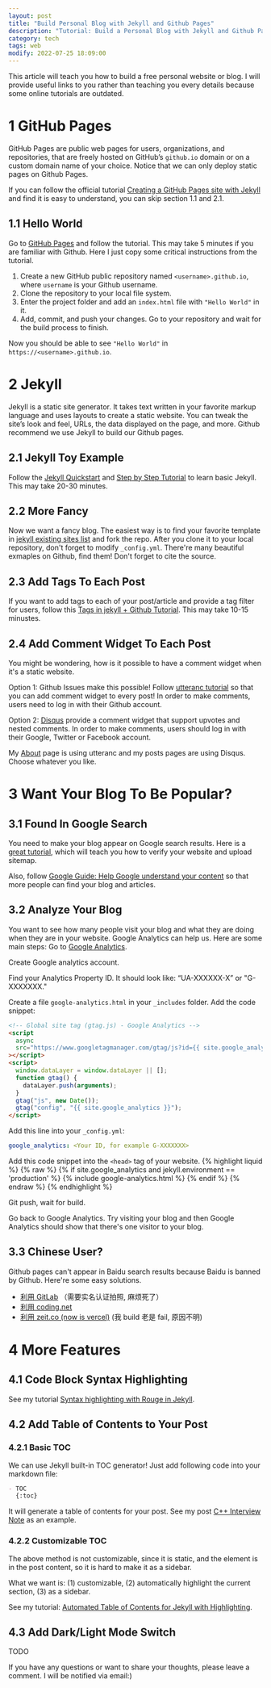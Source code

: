 ```yaml
---
layout: post
title: "Build Personal Blog with Jekyll and Github Pages"
description: "Tutorial: Build a Personal Blog with Jekyll and Github Pages"
category: tech
tags: web
modify: 2022-07-25 18:09:00
---
```


This article will teach you how to build a free personal website or blog. I will provide useful links to you rather than teaching you every details because some online tutorials are outdated.

# 1 GitHub Pages

GitHub Pages are public web pages for users, organizations, and repositories, that are freely hosted on GitHub’s `github.io` domain or on a custom domain name of your choice. Notice that we can only deploy static pages on Github Pages.

If you can follow the official tutorial [Creating a GitHub Pages site with Jekyll](https://docs.github.com/en/pages/setting-up-a-github-pages-site-with-jekyll/creating-a-github-pages-site-with-jekyll) and find it is easy to understand, you can skip section 1.1 and 2.1.

## 1.1 Hello World

Go to [GitHub Pages](https://docs.github.com/en/pages/getting-started-with-github-pages/creating-a-github-pages-site) and follow the tutorial. This may take 5 minutes if you are familiar with Github. Here I just copy some critical instructions from the tutorial.

1. Create a new GitHub public repository named `<username>.github.io`, where `username` is your Github username.
2. Clone the repository to your local file system.
3. Enter the project folder and add an `index.html` file with `"Hello World"` in it.
4. Add, commit, and push your changes. Go to your repository and wait for the build process to finish.

Now you should be able to see `"Hello World"` in `https://<username>.github.io`.

# 2 Jekyll

Jekyll is a static site generator. It takes text written in your favorite markup language and uses layouts to create a static website. You can tweak the site’s look and feel, URLs, the data displayed on the page, and more. Github recommend we use Jekyll to build our Github pages.

## 2.1 Jekyll Toy Example

Follow the [Jekyll Quickstart](https://jekyllrb.com/docs/) and [Step by Step Tutorial](https://jekyllrb.com/docs/step-by-step/01-setup/) to learn basic Jekyll. This may take 20-30 minutes.

## 2.2 More Fancy

Now we want a fancy blog. The easiest way is to find your favorite template in [jekyll existing sites list](https://github.com/jekyll/jekyll/wiki/sites) and fork the repo. After you clone it to your local repository, don't forget to modify `_config.yml`. There're many beautiful exmaples on Github, find them! Don't forget to cite the source.

## 2.3 Add Tags To Each Post

If you want to add tags to each of your post/article and provide a tag filter for users, follow this [Tags in jekyll + Github Tutorial](https://longqian.me/2017/02/09/github-jekyll-tag/). This may take 10-15 minustes.

## 2.4 Add Comment Widget To Each Post

You might be wondering, how is it possible to have a comment widget when it's a static website.

Option 1: Github Issues make this possible! Follow [utteranc tutorial](https://utteranc.es/) so that you can add comment widget to every post! In order to make comments, users need to log in with their Github account.

Option 2: [Disqus](https://disqus.com/) provide a comment widget that support upvotes and nested comments. In order to make comments, users should log in with their Google, Twitter or Facebook account.

My [About](https://epigone707.github.io/about/) page is using utteranc and my posts pages are using Disqus. Choose whatever you like.

# 3 Want Your Blog To Be Popular?

## 3.1 Found In Google Search

You need to make your blog appear on Google search results. Here is a [great tutorial](https://victor2code.github.io/blog/2019/07/04/jekyll-github-pages-appear-on-Google.html), which will teach you how to verify your website and upload sitemap.

Also, follow [Google Guide: Help Google understand your content](https://developers.google.com/search/docs/beginner/seo-starter-guide?hl=en#understand_your_content) so that more people can find your blog and articles.

## 3.2 Analyze Your Blog

You want to see how many people visit your blog and what they are doing when they are in your website. Google Analytics can help us. Here are some main steps:
Go to [Google Analytics](https://marketingplatform.google.com/about/analytics/).

Create Google analytics account.

Find your Analytics Property ID. It should look like: “UA-XXXXXX-X” or "G-XXXXXXX."

Create a file `google-analytics.html` in your `_includes` folder. Add the code snippet:

```html
<!-- Global site tag (gtag.js) - Google Analytics -->
<script
  async
  src="https://www.googletagmanager.com/gtag/js?id={{ site.google_analytics }}"
></script>
<script>
  window.dataLayer = window.dataLayer || [];
  function gtag() {
    dataLayer.push(arguments);
  }
  gtag("js", new Date());
  gtag("config", "{{ site.google_analytics }}");
</script>
```

Add this line into your `_config.yml`:

```yaml
google_analytics: <Your ID, for example G-XXXXXXX>
```

Add this code snippet into the `<head>` tag of your website.
{% highlight liquid %}
{% raw %}
{% if site.google_analytics and jekyll.environment == 'production' %}
{% include google-analytics.html %}
{% endif %}
{% endraw %}
{% endhighlight %}

Git push, wait for build.

Go back to Google Analytics. Try visiting your blog and then Google Analytics should show that there's one visitor to your blog.

## 3.3 Chinese User?

Github pages can't appear in Baidu search results because Baidu is banned by Github. Here're some easy solutions.

- [利用 GitLab](https://geekplayers.com/migrate-from-github-pages-to-gitlab-pages.html) （需要实名认证拍照, 麻烦死了）
- [利用 coding.net](https://www.atjiang.com/coding.net-pages-as-github-pages-mirror-for-baidu/)
- [利用 zeit.co (now is vercel)](https://vercel.com/) (我 build 老是 fail, 原因不明)

# 4 More Features

## 4.1 Code Block Syntax Highlighting

See my tutorial [Syntax highlighting with Rouge in Jekyll](/tech/2022/12/17/tech.html).

## 4.2 Add Table of Contents to Your Post

### 4.2.1 Basic TOC

We can use Jekyll built-in TOC generator! Just add following code into your markdown file:

```markdown
- TOC
  {:toc}
```

It will generate a table of contents for your post. See my post [C++ Interview Note](/tech/2022/12/18/tech.html) as an example.

### 4.2.2 Customizable TOC

The above method is not customizable, since it is static, and the element is in the post content, so it is hard to make it as a sidebar.

What we want is: (1) customizable, (2) automatically highlight the current section, (3) as a sidebar.

See my tutorial: [Automated Table of Contents for Jekyll with Highlighting](/tech/2023/07/15/toc.html).

## 4.3 Add Dark/Light Mode Switch

TODO

If you have any questions or want to share your thoughts, please leave a comment. I will be notified via email:)
